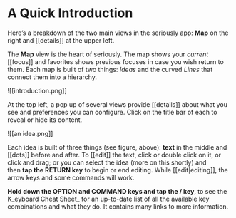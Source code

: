 # A Quick Introduction

Here’s a breakdown of the two main views in the seriously app: **Map** on the right and [[details]] at the upper left.

The **Map** view is the heart of seriously. The map shows your _current_ [[focus]] and favorites shows previous focuses in case you wish return to them. Each map is built of two things: _Ideas_ and the curved _Lines_ that connect them into a hierarchy.

![[introduction.png]]

At the top left, a pop up of several views provide [[details]] about what you see and preferences you can configure. Click on the title bar of each to reveal or hide its content.

![[an idea.png]]

Each idea is built of three things (see figure, above): **text** in the middle and [[dots]] before and after. To [[edit]] the text, click or double click on it, or click and drag; or you can select the idea (more on this shortly) and then **tap the RETURN key** to begin or end editing. While [[edit|editing]], the arrow keys and some commands will work.

**Hold down the OPTION and COMMAND keys and tap the / key**, to see the K_eyboard Cheat Sheet_ for an up-to-date list of all the available key combinations and what they do. It contains many links to more information.